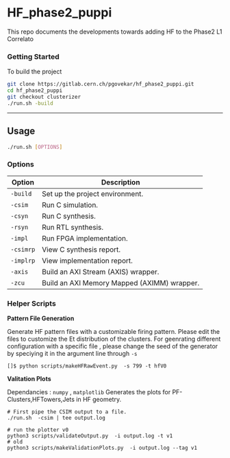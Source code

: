 # HF_phase2_puppi
This repo documents the developments towards adding HF to the Phase2 L1 Correlato

### Getting Started 

To build the project
```bash
git clone https://gitlab.cern.ch/pgovekar/hf_phase2_puppi.git
cd hf_phase2_puppi
git checkout clusterizer
./run.sh -build
```
---
## Usage
```bash
./run.sh [OPTIONS]
```

### Options

| **Option**  | **Description**                       |
|-------------|---------------------------------------|
| `-build`    | Set up the project environment.      |
| `-csim`     | Run C simulation.                    |
| `-csyn`     | Run C synthesis.                     |
| `-rsyn`     | Run RTL synthesis.                   |
| `-impl`     | Run FPGA implementation.             |
| `-csimrp`   | View C synthesis report.             |
| `-implrp`   | View implementation report.          |
| `-axis`     | Build an AXI Stream (AXIS) wrapper.  |
| `-zcu`      | Build an AXI Memory Mapped (AXIMM) wrapper. |

### Helper Scripts

**Pattern File Generation**

Generate HF pattern files with a customizable firing pattern. Please edit the files to customize the Et distribution of the clusters. For geenrating different configuration with a specific file , please change the seed of the generator by speciying it in the argument line through `-s`

```
[]$ python scripts/makeHFRawEvent.py  -s 799 -t hfV0
```
**Valitation Plots**

Dependancies : `numpy` , `matplotlib`
Generates the plots for PF-Clusters,HFTowers,Jets in HF geometry.
```
# First pipe the CSIM output to a file.
./run.sh  -csim | tee output.log

# run the plotter v0
python3 scripts/validateOutput.py  -i output.log -t v1
# old
python3 scripts/makeValidationPlots.py  -i output.log --tag v1

```

